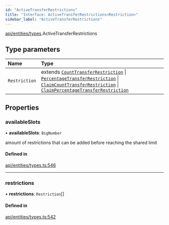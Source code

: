 ```yaml
---
id: "ActiveTransferRestrictions"
title: "Interface: ActiveTransferRestrictions<Restriction>"
sidebar_label: "ActiveTransferRestrictions"
---
```


[api/entities/types](../../../../../modules/API/Entities/Types/Types.md).ActiveTransferRestrictions

## Type parameters

| Name | Type |
| :------ | :------ |
| `Restriction` | extends [`CountTransferRestriction`](../CountTransferRestriction/CountTransferRestriction.md) \| [`PercentageTransferRestriction`](../PercentageTransferRestriction/PercentageTransferRestriction.md) \| [`ClaimCountTransferRestriction`](../ClaimCountTransferRestriction/ClaimCountTransferRestriction.md) \| [`ClaimPercentageTransferRestriction`](../ClaimPercentageTransferRestriction/ClaimPercentageTransferRestriction.md) |

## Properties

### availableSlots

• **availableSlots**: `BigNumber`

amount of restrictions that can be added before reaching the shared limit

#### Defined in

[api/entities/types.ts:546](https://github.com/PolymeshAssociation/polymesh-sdk/blob/88db4a911/src/api/entities/types.ts#L546)

___

### restrictions

• **restrictions**: `Restriction`[]

#### Defined in

[api/entities/types.ts:542](https://github.com/PolymeshAssociation/polymesh-sdk/blob/88db4a911/src/api/entities/types.ts#L542)
